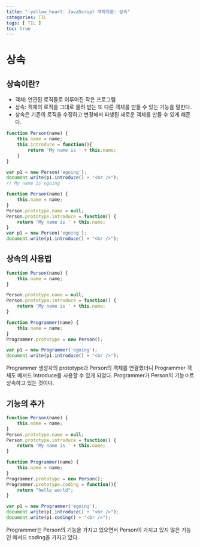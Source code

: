 ```yaml
---
title: ":yellow_heart: JavaScript 객체지향: 상속"
categories: TIL
tags: [ TIL ]
toc: true
---
```


# 상속

## 상속이란?

- 객체: 연관된 로직들로 이루어진 작은 프로그램
- 상속: 객체의 로직을 그대로 물려 받는 또 다른 객체를 만들 수 있는 기능을 말한다.
- 상속은 기존의 로직을 수정하고 변경해서 파생된 새로운 객체를 만들 수 있게 해준다.



```javascript
function Person(name) {
    this.name = name;
    this.introduce = function(){
        return 'My name is ' + this.name;
    }
}

var p1 = new Person('egoing');
document.write(p1.introduce() + "<br />");
// My name is egoing
```



```javascript
function Person(name) {
    this.name = name;
}
Person.prototype.name = null;
Person.prototype.introduce = function() {
    return 'My name is ' + this.name;
}
var p1 = new Person('egoing');
document.write(p1.introduce() + "<br />");
```



## 상속의 사용법

```javascript
function Person(name) {
    this.name = name;
}

Person.prototype.name = null;
Person.prototype.introduce = function() {
    return 'My name is ' + this.name;
}

function Programmer(name) {
    this.name = name;
}
Programmer.prototype = new Person();

var p1 = new Programmer('egoing');
document.write(p1.introduce() + "<br />");
```

Programmer 생성자의 prototype과 Person의 객체를 연결했더니 Programmer 객체도 메서드 Introduce를 사용할 수 있게 되었다. Programmer가 Person의 기능ㅇ르 상속하고 있는 것이다. 

## 기능의 추가

```javascript
function Person(name) {
    this.name = name;
}
Person.prototype.name = null;
Person.prototype.introduce = function() {
    return 'My name is ' + this.name;
}

function Programmer(name) {
    this.name = name;
}
Programmer.prototype = new Person();
Programmer.prototype.coding = function(){
    return "hello world";
}

var p1 = new Programmer('egoing');
document.write(p1.introduce() + "<br />");
document.write(p1.coding() + "<br />");
```

Programmer는 Person의 기능을 가지고 있으면서 Person이 가지고 있지 않은 기능인 메서드 coding을 가지고 있다.



